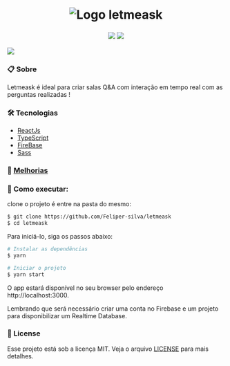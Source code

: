 <h1 align="center"><img src="https://user-images.githubusercontent.com/84206933/153656002-4f943cde-a9e3-4706-b98b-c9069960f5ac.svg" alt="Logo letmeask"  /></h1>



<h3 align="center"> <img src="https://img.shields.io/badge/LICENSE-MIT-05122a?style=flat&logo=license" /> <img src="https://img.shields.io/badge/NLW-06-05122a?style=flat&logo=license" /></h3>



<img src="https://user-images.githubusercontent.com/84206933/153653090-11530f18-c03c-48d2-b061-efbb9bb1ae12.png"/>

### 📋 Sobre
Letmeask é ideal para criar salas Q&A com interação em tempo real com as perguntas realizadas ! 

### 🛠️ Tecnologias

- [ReactJs](https://reactjs.org)
- [TypeScript](https://www.typescriptlang.org/)
- [FireBase](https://firebase.google.com/)
- [Sass](https://sass-lang.com/)

### 🚧 [Melhorias](DESAFIOS.md)

###  🚀 Como executar:
clone o projeto é entre na pasta do mesmo:
```bash
$ git clone https://github.com/Feliper-silva/letmeask
$ cd letmeask
```
Para iniciá-lo, siga os passos abaixo:
```bash
# Instalar as dependências
$ yarn

# Iniciar o projeto
$ yarn start
```
O app estará disponível no seu browser pelo endereço http://localhost:3000.

Lembrando que será necessário criar uma conta no Firebase e um projeto para disponibilizar um Realtime Database.

### 📝 License
Esse projeto está sob a licença MIT. Veja o arquivo [LICENSE](https://github.com/Feliper-Silva/letmeask/blob/master/LICENSE.md) para mais detalhes.
